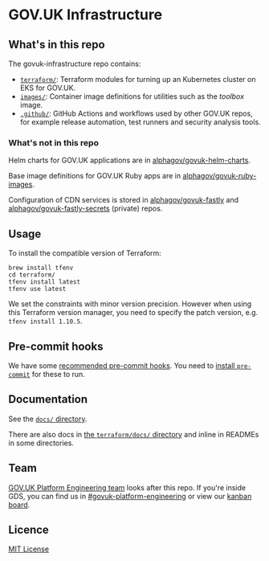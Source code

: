 # GOV.UK Infrastructure

## What's in this repo

The govuk-infrastructure repo contains:

- [`terraform/`](terraform/): Terraform modules for turning up an Kubernetes
  cluster on EKS for GOV.UK.
- [`images/`](images/): Container image definitions for utilities such as the _toolbox_ image.
- [`.github/`](.github/): GitHub Actions and workflows used by other GOV.UK
  repos, for example release automation, test runners and security analysis
  tools.

### What's not in this repo

Helm charts for GOV.UK applications are in [alphagov/govuk-helm-charts](https://github.com/alphagov/govuk-helm-charts).

Base image definitions for GOV.UK Ruby apps are in [alphagov/govuk-ruby-images](https://github.com/alphagov/govuk-ruby-images/).

Configuration of CDN services is stored in [alphagov/govuk-fastly](https://github.com/alphagov/govuk-fastly) and [alphagov/govuk-fastly-secrets](https://github.com/alphagov/govuk-fastly-secrets) (private) repos.

## Usage

To install the compatible version of Terraform:

```shell
brew install tfenv
cd terraform/
tfenv install latest
tfenv use latest
```

We set the constraints with minor version precision. However when using this Terraform version manager, you need to specify the patch version, e.g. `tfenv install 1.10.5`.

## Pre-commit hooks

We have some [recommended pre-commit hooks](.pre-commit-config.yaml). You need
to [install `pre-commit`](https://pre-commit.com/#install) for these to run.

## Documentation

See the [`docs/` directory](docs/).

There are also docs in [the `terraform/docs/` directory](terraform/docs/) and inline in READMEs in some directories.

## Team

[GOV.UK Platform Engineering team](https://github.com/orgs/alphagov/teams/gov-uk-platform-engineering) looks after this repo. If you're inside GDS, you can find us in [#govuk-platform-engineering](https://gds.slack.com/channels/govuk-platform-engineering) or view our [kanban board](https://github.com/orgs/alphagov/projects/71).

## Licence

[MIT License](LICENCE)

